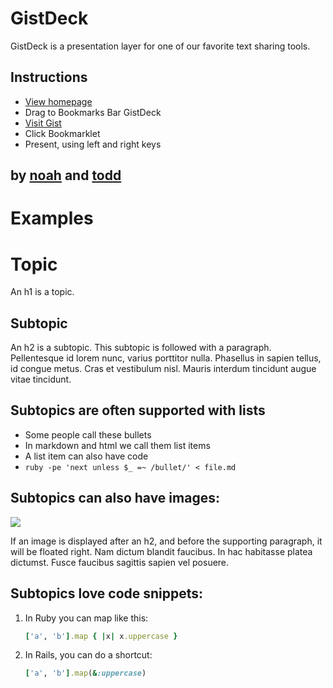# GistDeck

GistDeck is a presentation layer for one of our favorite text sharing tools.

## Instructions

* <a href="https://gistdeck.herokuapp.com">View homepage</a>
* Drag to Bookmarks Bar GistDeck
* <a href="https://gist.github.com/b273f7a3089b1a238f5a">Visit Gist</a>
* Click Bookmarklet
* Present, using left and right keys

## by <a href="https://github.com/nzoschke">noah</a> and <a href="https://github.com/seaofclouds">todd</a>

# Examples

# Topic

An h1 is a topic.

## Subtopic

An h2 is a subtopic. This subtopic is followed with a paragraph. Pellentesque id 
lorem nunc, varius porttitor nulla. Phasellus in sapien tellus, id congue metus. 
Cras et vestibulum nisl. Mauris interdum tincidunt augue vitae tincidunt. 

## Subtopics are often supported with lists

* Some people call these bullets
* In markdown and html we call them list items
* A list item can also have code
* `ruby -pe 'next unless $_ =~ /bullet/' < file.md`

## Subtopics can also have images:

![](http://placekitten.com/g/400/400)

If an image is displayed after an h2, and before the supporting paragraph, it
will be floated right. Nam dictum blandit faucibus. In hac habitasse platea 
dictumst. Fusce faucibus sagittis sapien vel posuere. 

## Subtopics love code snippets:

1. In Ruby you can map like this:

    ```ruby
    ['a', 'b'].map { |x| x.uppercase }
    ```

2. In Rails, you can do a shortcut:

    ```ruby
    ['a', 'b'].map(&:uppercase)
    ````
